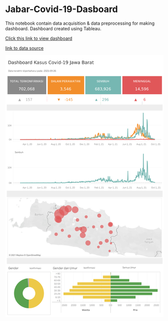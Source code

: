 # Jabar-Covid-19-Dasboard
This notebook contain data acquisition &amp; data preprocessing for making dashboard. Dashboard created using Tableau.


[Click this link to view dashboard](https://public.tableau.com/views/DashboardCovidJabar/Dashboard1?:language=en-US&:display_count=n&:origin=viz_share_link) 

[link to data source](https://covid19-public.digitalservice.id/api/v1/)


![Dashboard](https://raw.githubusercontent.com/abdurrahmanshidiq/Jabar-Covid-19-Dasboard/main/Dashboard_Pic.png "Dasboard")
